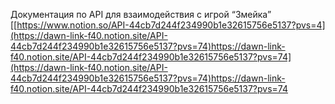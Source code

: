 Документация по API для взаимодействия с игрой “Змейка” [[https://www.notion.so/API-44cb7d244f234990b1e32615756e5137?pvs=4](https://dawn-link-f40.notion.site/API-44cb7d244f234990b1e32615756e5137?pvs=74)https://dawn-link-f40.notion.site/API-44cb7d244f234990b1e32615756e5137?pvs=74](https://dawn-link-f40.notion.site/API-44cb7d244f234990b1e32615756e5137?pvs=74)https://dawn-link-f40.notion.site/API-44cb7d244f234990b1e32615756e5137?pvs=74
